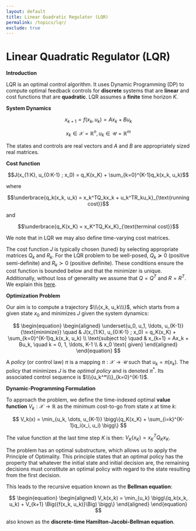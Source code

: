 ```yaml
---
layout: default
title: Linear Quadratic Regulator (LQR)
permalink: /topics/lqr/
exclude: true
---
```


# Linear Quadratic Regulator (LQR)

$\textbf{Introduction}$

LQR is an optimal control algorithm. It uses Dynamic Programming (DP) to compute optimal feedback controls for $\textbf{discrete}$ systems that are $\textbf{linear}$ and cost functions that are $\textbf{quadratic}$. LQR assumes a $\textbf{finite}$ time horizon $K$.

$\textbf{System Dynamics}$

$$x_{k+1} = f(x_k, u_k) = Ax_k + Bu_k$$

$$x_k \in \mathcal{X} = \mathbb{R}^n, u_k \in \mathcal{U} = \mathbb{R}^m$$

The states and controls are real vectors and $A$ and $B$ are appropriately sized real matrices.

$\textbf{Cost function}$

$$J(x_{1:K}, u_{0:K-1} ; x_0) = q_K(x_K) + \sum_{k=0}^{K-1}q_k(x_k, u_k)$$

where 

$$\underbrace{q_k(x_k, u_k) = x_k^TQ_kx_k + u_k^TR_ku_k}_{\text{running cost}}$$

and 

$$\underbrace{q_K(x_K) = x_K^TQ_Kx_K}_{\text{terminal cost}}$$

We note that in LQR we may also define time-varying cost matrices.

The cost function $J$ is typically chosen (tuned) by selecting appropriate matrices $Q_k$ and $R_k$. For the LQR problem to be well-posed, $Q_k \succcurlyeq 0$ (positive semi-definite) and $R_k \succ 0$ (positive definite). These conditions ensure the cost function is bounded below and that the minimizer is unique. Additionally, without loss of generality we assume that $Q=Q^T$ and $R=R^T$. We explain this [here](../cheatsheet/#nonlinear-system).

$\textbf{Optimization Problem}$

Our aim is to compute a trajectory $\\\{x_k,  u_k\\\}$, which starts from a given state $x_0$ and minimizes $J$ given the system dynamics:

$$
\begin{equation}
\begin{aligned}
\underset{u_0, u_1, \ldots, u_{K-1}}{\text{minimize}} \quad & J(x_{1:K}, u_{0:K-1} ; x_0) = q_K(x_K) + \sum_{k=0}^{K-1}q_k(x_k, u_k) \\
\text{subject to} \quad & x_{k+1} = Ax_k + Bu_k, \quad k = 0, 1, \ldots, K-1 \\
& x_0 \text{ given}
\end{aligned}
\end{equation}
$$

A $\textit{policy}$ (or control law) $\pi$ is a mapping $\pi : \mathcal{X} \to \mathcal{U}$ such that $u_k = \pi(x_k)$. The policy that minimizes $J$ is the $\textit{optimal policy}$ and is denoted $\pi^{\ast}$. Its associated control sequence is $\\\{u_k^*\\\}_{k=0}^{K-1}$. 

$\textbf{Dynamic-Programming Formulation}$

To approach the problem, we define the time-indexed optimal $\textbf{value function}$
$V_k : \mathcal{X} \to \mathbb{R}$ as the minimum cost-to-go from state $x$ at time $k$:

$$
V_k(x) = \min_{u_k, \dots, u_{K-1}} \bigg\{q_K(x_K) + \sum_{i=k}^{K-1}q_i(x_i, u_i) \bigg\}
$$

The value function at the last time step $K$ is then: $V_K(x_K) = x_K^TQ_Kx_K$.

The problem has an optimal substructure, which allows us to apply the Principle of Optimality. This principle states that an optimal policy has the property that whatever the initial state and initial decision are, the remaining decisions must constitute an optimal policy with regard to the state resulting from the first decision.

This leads to the recursive equation known as the $\textbf{Bellman equation}$:

$$
\begin{equation}
\begin{aligned}
V_k(x_k) = \min_{u_k} \bigg\{q_k(x_k, u_k) + V_{k+1} \Big({f(x_k, u_k)}\Big) \bigg\}
\end{aligned}
\end{equation}
$$


also known as the $\textbf{discrete-time Hamilton-Jacobi-Bellman equation}$. 
